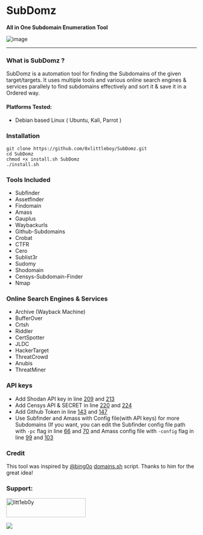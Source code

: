 # SubDomz 
**All in One Subdomain Enumeration Tool** 

![image](https://user-images.githubusercontent.com/75373225/180496159-c9953403-6580-4d6b-9136-d0d78f5d8920.png)

-----------------------------
### What is SubDomz ?
 SubDomz is a automation tool for finding the Subdomains of the given target/targets. It uses multiple tools and various online search engines & services parallely to find subdomains effectively and sort it & save it in a Ordered way.
 #### Platforms Tested:
 + Debian based Linux ( Ubuntu, Kali, Parrot )
### Installation
```
git clone https://github.com/0xlittleboy/SubDomz.git
cd SubDomz 
chmod +x install.sh SubDomz
./install.sh
```

### Tools Included
+ Subfinder
+ Assetfinder
+ Findomain
+ Amass
+ Gauplus
+ Waybackurls 
+ Github-Subdomains
+ Crobat
+ CTFR
+ Cero
+ Sublist3r
+ Sudomy
+ Shodomain
+ Censys-Subdomain-Finder
+ Nmap

### Online Search Engines & Services
+ Archive (Wayback Machine)
+ BufferOver
+ Crtsh
+ Riddler
+ CertSpotter
+ JLDC
+ HackerTarget
+ ThreatCrowd
+ Anubis
+ ThreatMiner

### API keys
+ Add Shodan API key in line [209](https://github.com/0xlittleboy/SubDomz/blob/master/SubDomz#L209) and [213](https://github.com/0xlittleboy/SubDomz/blob/master/SubDomz#L213)
+ Add Censys API & SECRET in line [220](https://github.com/0xlittleboy/SubDomz/blob/master/SubDomz#L220) and [224](https://github.com/0xlittleboy/SubDomz/blob/master/SubDomz#L224)
+ Add Github Token in line [143](https://github.com/0xlittleboy/SubDomz/blob/master/SubDomz#L143) and [147](https://github.com/0xlittleboy/SubDomz/blob/master/SubDomz#L147)
+ Use Subfinder and Amass with Config file(with API keys) for more Subdomains (If you want, you can edit the Subfinder config file path with ``-pc`` flag in line [66](https://github.com/0xlittleboy/SubDomz/blob/master/SubDomz#L66) and [70](https://github.com/0xlittleboy/SubDomz/blob/master/SubDomz#L70) and Amass config file with ``-config`` flag in line [99](https://github.com/0xlittleboy/SubDomz/blob/master/SubDomz#L99) and [103](https://github.com/0xlittleboy/SubDomz/blob/master/SubDomz#L103)

### Credit
This tool was inspired by [@bing0o](https://github.com/bing0o) [domains.sh](https://github.com/bing0o/bash_scripting/blob/master/domains.sh) script. Thanks to him for the great idea!

<h3 align="left">Support:</h3>
<p><a href="https://www.buymeacoffee.com/litt1eb0y"> <img align="left" src="https://cdn.buymeacoffee.com/buttons/v2/default-yellow.png" height="50" width="210" alt="litt1eb0y" /></a></p><br> <br>
<br><p><a href="https://www.paypal.com/paypalme/litt1eb0y"> <img align="left" src="https://www.paypalobjects.com/en_US/i/btn/btn_donateCC_LG.gif" /></a></p><br>
